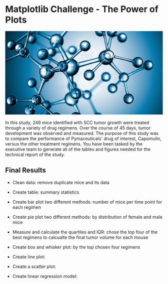 # Matplotlib Challenge - The Power of Plots

![Laboratory](Images/background-lab.jpg)

In this study, 249 mice identified with SCC tumor growth were treated through a variety of drug regimens. Over the course of 45 days, tumor development was observed and measured. The purpose of this study was to compare the performance of Pymaceuticals' drug of interest, Capomulin, versus the other treatment regimens. You have been tasked by the executive team to generate all of the tables and figures needed for the technical report of the study. 

## Final Results

* Clean data: remove duplicate mice and its data

* Create table: summary statistics

* Create bar plot two different methods: number of mice per time point for each regimen

* Create pie plot two different methods: by distribution of female and male mice

* Measure and calculate the quartiles and IQR: chose the top four of the best regimens to calcualte the final tumor volume for each mouse

* Create box and whisker plot: by the top chosen four regimens

* Create line plot: 

* Create a scatter plot: 

* Create linear regression model:
